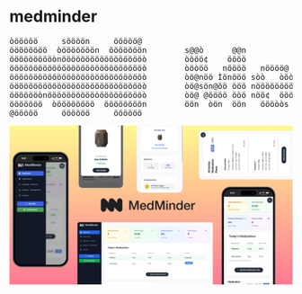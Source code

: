# medminder

<pre>
òööööö     söööön     ööööö@                                                                                                
öööööööö  òööööööön  ööööööön        s@@ò      @@n                 s@Ì ó@@¢      n@s  @s                  @¢                
öööööööööònöööööööööööööööööò        òööö¢    öööö                 ööö òööö     òööö  öò                 ööò                
ööööööööööööööööööööööööööööò        òöòöö   nöööö   nöööö@   nööönööö òööòö   @öòöö  òö  nöööööö   òöööònöò   òööön@ òònnöö
ööööööööööööööööööööööööööööò        òö@nöö Ìönööö sòò   òöò¢ööö  Cööö òönnöö òöönöö  öö  nöò  @öö ööö   nöò ööö   ööö¢ööò  
ööööööööööööööööööööööööööööò        òö@sön@öö ööö nööööööööööö    ööö òöö ööóöö@òöö  öö  nös  söö ööö   söò ööööööööö¢ööó  
ööööööònööööööööööòöööööööööò        òö@ @öööö ööö nöö¢  ööönööö  öööö òöö  ööön òöö  öö  nös  söö nöò   nöò ööö   nön¢önò  
ööööööö  òöööööööö  öööööööön        öön  òön  öön   öööòòs   öööòöòö@ ööò  òöö  nöò  öö  òö@  @öö  sööönòöö   òööòò@ nnö¢  
@ööööö     öööööö     öööööö                                                                                                                                  
</pre>

![alt text](<Slide 16x9.png>)